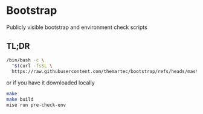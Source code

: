 # Bootstrap

Publicly visible bootstrap and environment check scripts

## TL;DR

```sh
/bin/bash -c \
  "$(curl -fsSL \
  https://raw.githubusercontent.com/themartec/bootstrap/refs/heads/master/mise-tasks/pre-check-env.sh)"
```

or if you have it downloaded locally

```sh
make
make build
mise run pre-check-env
```
